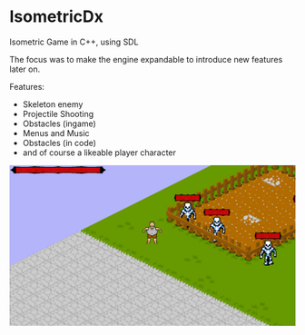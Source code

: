 # IsometricDx
Isometric Game in C++, using SDL

The focus was to make the engine expandable to introduce new features later on.

Features:
  - Skeleton enemy
  - Projectile Shooting
  - Obstacles (ingame)
  - Menus and Music
  - Obstacles (in code)
  - and of course a likeable player character

![Demolevel](Screenshot.png?raw=true "Demolevel")
